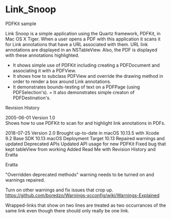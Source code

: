 # Link_Snoop
PDFKit sample

Link Snoop is a simple application using the Quartz framework, PDFKit, in Mac OS X Tiger. When a user opens a PDF with this application it scans it for Link annotations that have a URL associated with them. URL link annotations are displayed in an NSTableView. Also, the PDF is displayed with these annotations highlighted.

- It shows simple use of PDFKit including creating a PDFDocument and associating it with a PDFView.
- It shows how to subclass PDFView and override the drawing method in order to render a box around Link annotations.
- It demonstrates bounds-testing of text on a PDFPage (using PDFSelection's).
= It also demonstrates simple creaton of PDFDestination's.

Revision History

2005-06-01 Version 1.0	
Shows how to use PDFKit to scan for and highlight link annotations in PDFs.

2018-07-25 Version 2.0
Brought up-to-date in macOS 10.13.5 with Xcode 9.2
Base SDK 10.13
macOS Deployment Target 10.13
Repaired warnings and updated Deprecated APIs
Updated API usage for new PDFKit
Fixed bug that kept tableView from working
Added Read Me with Revision History and Eratta

Eratta

"Overridden deprecated methods" warning needs to be turned on and warnings repaired.

Turn on other warnings and fix issues that crop up.
https://github.com/boredzo/Warnings-xcconfig/wiki/Warnings-Explained

Wrapped-links that show on two lines are treated as two occurrances of the same link even though there should only really be one link.
